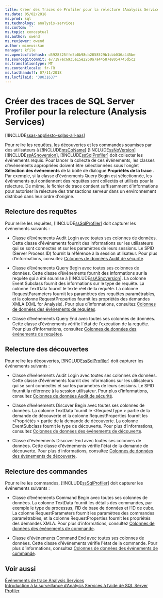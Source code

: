 ```yaml
---
title: Créer des Traces de Profiler pour la relecture (Analysis Services) | Microsoft Docs
ms.date: 05/02/2018
ms.prod: sql
ms.technology: analysis-services
ms.custom: ''
ms.topic: conceptual
ms.author: owend
ms.reviewer: owend
author: minewiskan
manager: kfile
ms.openlocfilehash: d5928325ffe5b0b98da2058529b1cbb036a445be
ms.sourcegitcommit: e77197ec6935e15e2260a7a44587e8054745d5c2
ms.translationtype: MT
ms.contentlocale: fr-FR
ms.lasthandoff: 07/11/2018
ms.locfileid: "38031637"
---
```

# <a name="create-profiler-traces-for-replay-analysis-services"></a>Créer des traces de SQL Server Profiler pour la relecture (Analysis Services)
[!INCLUDE[ssas-appliesto-sqlas-all-aas](../../includes/ssas-appliesto-sqlas-all-aas.md)]

  Pour relire les requêtes, les découvertes et les commandes soumises par des utilisateurs à [!INCLUDE[msCoName](../../includes/msconame-md.md)] [!INCLUDE[ssNoVersion](../../includes/ssnoversion-md.md)] [!INCLUDE[ssASnoversion](../../includes/ssasnoversion-md.md)], [!INCLUDE[ssSqlProfiler](../../includes/sssqlprofiler-md.md)] doit collecter les événements requis. Pour lancer la collecte de ces événements, les classes d’événements appropriées doivent être sélectionnées sous l’onglet **Sélection des événements** de la boîte de dialogue **Propriétés de la trace** . Par exemple, si la classe d'événements Query Begin est sélectionnée, les événements qui contiennent des requêtes sont collectés et utilisés pour la relecture. De même, le fichier de trace contient suffisamment d'informations pour autoriser la relecture des transactions serveur dans un environnement distribué dans leur ordre d'origine.  
  
## <a name="replay-for-queries"></a>Relecture des requêtes  
 Pour relire les requêtes, [!INCLUDE[ssSqlProfiler](../../includes/sssqlprofiler-md.md)] doit capturer les événements suivants :  
  
-   Classe d’événements Audit Login avec toutes ses colonnes de données. Cette classe d'événements fournit des informations sur les utilisateurs qui se sont connectés et sur les paramètres de leurs sessions. Le SPID (Server Process ID) fournit la référence à la session utilisateur. Pour plus d’informations, consultez [Colonnes de données Audit de sécurité](../../analysis-services/trace-events/security-audit-data-columns.md).  
  
-   Classe d’événements Query Begin avec toutes ses colonnes de données. Cette classe d’événements fournit des informations sur la requête qui a été soumise à [!INCLUDE[ssASnoversion](../../includes/ssasnoversion-md.md)]. La colonne Event Subclass fournit des informations sur le type de requête. La colonne TextData fournit le texte réel de la requête. La colonne RequestParameters fournit les paramètres des requêtes paramétrables, et la colonne RequestProperties fournit les propriétés des demandes XMLA (XML for Analysis). Pour plus d’informations, consultez [Colonnes de données des événements de requêtes](../../analysis-services/trace-events/queries-events-data-columns.md).  
  
-   Classe d’événements Query End avec toutes ses colonnes de données. Cette classe d'événements vérifie l'état de l'exécution de la requête. Pour plus d’informations, consultez [Colonnes de données des événements de requêtes](../../analysis-services/trace-events/queries-events-data-columns.md).  
  
## <a name="replay-for-discovers"></a>Relecture des découvertes  
 Pour relire les découvertes, [!INCLUDE[ssSqlProfiler](../../includes/sssqlprofiler-md.md)] doit capturer les événements suivants :  
  
-   Classe d’événements Audit Login avec toutes ses colonnes de données. Cette classe d'événements fournit des informations sur les utilisateurs qui se sont connectés et sur les paramètres de leurs sessions. Le SPID fournit la référence à la session utilisateur. Pour plus d’informations, consultez [Colonnes de données Audit de sécurité](../../analysis-services/trace-events/security-audit-data-columns.md).  
  
-   Classe d’événements Discover Begin avec toutes ses colonnes de données. La colonne TextData fournit le \<RequestType > partie de la demande de découverte et la colonne RequestProperties fournit les \<Propriétés > partie de la demande de découverte. La colonne EventSubclass fournit le type de découverte. Pour plus d’informations, consultez [Colonnes de données des événements de découverte](../../analysis-services/trace-events/discover-events-data-columns.md).  
  
-   Classe d'événements Discover End avec toutes ses colonnes de données. Cette classe d'événements vérifie l'état de la demande de découverte. Pour plus d’informations, consultez [Colonnes de données des événements de découverte](../../analysis-services/trace-events/discover-events-data-columns.md).  
  
## <a name="replay-for-commands"></a>Relecture des commandes  
 Pour relire les commandes, [!INCLUDE[ssSqlProfiler](../../includes/sssqlprofiler-md.md)] doit capturer les événements suivants :  
  
-   Classe d’événements Command Begin avec toutes ses colonnes de données. La colonne TextData fournit les détails des commandes, par exemple le type du processus, l’ID de base de données et l’ID de cube. La colonne RequestParameters fournit les paramètres des commandes paramétrables, et la colonne RequestProperties fournit les propriétés des demandes XMLA. Pour plus d’informations, consultez [Colonnes de données des événements de commande](../../analysis-services/trace-events/command-events-data-columns.md).  
  
-   Classe d'événements Command End avec toutes ses colonnes de données. Cette classe d'événements vérifie l'état de la commande. Pour plus d’informations, consultez [Colonnes de données des événements de commande](../../analysis-services/trace-events/command-events-data-columns.md).  
  
## <a name="see-also"></a>Voir aussi  
 [Événements de trace Analysis Services](../../analysis-services/trace-events/analysis-services-trace-events.md)   
 [Introduction à la surveillance d’Analysis Services à l’aide de SQL Server Profiler](../../analysis-services/instances/introduction-to-monitoring-analysis-services-with-sql-server-profiler.md)  
  
  
